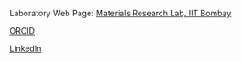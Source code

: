 Laboratory Web Page: [Materials Research Lab, IIT Bombay](https://www.me.iitb.ac.in/~a_jain/)

[ORCID]([https://www.me.iitb.ac.in/~a_jain/](https://orcid.org/0009-0009-9513-2623)https://orcid.org/0009-0009-9513-2623)

[LinkedIn](https://in.linkedin.com/in/nidheesh-virakante)

